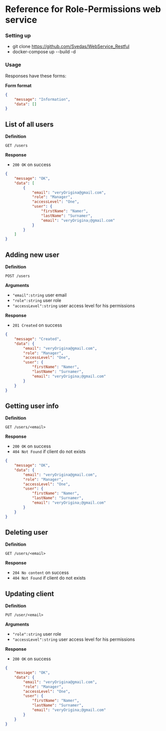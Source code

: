 # Reference for Role-Permissions web service

### Setting up

- git clone https://github.com/Svedas/WebService_Restful
- docker-compose up --build -d

### Usage

Responses have these forms:

**Form format**

```json
{
	"message": "Information",
	"data": []
}
```

## List of all users

**Definition**

`GET /users`

**Response**

- `200 OK` on success

```json
{
	"message": "OK",
    "data": [
        {
            "email": "veryOrigina@gmail.com",
            "role": "Manager",
            "accessLevel": "One",
            "user": {
                "firstName": "Namer",
                "lastName": "Surnamer",
                "email": "veryOrigina;@gmail.com"
            }
        }
    ]
}
```


## Adding new user

**Definition**

`POST /users`

**Arguments**

- `"email":string`  user email
- `"role":string`  user role
- `"accessLevel":string`  user access level for his permissions


**Response**

- `201 Created` on success

```json
{
    "message": "Created",
    "data": {
        "email": "veryOrigina@gmail.com",
		"role": "Manager",
		"accessLevel": "One",
		"user": {
			"firstName": "Namer",
			"lastName": "Surnamer",
			"email": "veryOrigina;@gmail.com"
		}
    }
}
```


## Getting user info

**Definition**

`GET /users/<email>`

**Response**

- `200 OK` on success
- `404 Not Found` if client do not exists

```json
{
    "message": "OK",
    "data": {
        "email": "veryOrigina@gmail.com",
		"role": "Manager",
		"accessLevel": "One",
		"user": {
			"firstName": "Namer",
			"lastName": "Surnamer",
			"email": "veryOrigina;@gmail.com"
		}
    }
}
```

## Deleting user

**Definition**

`GET /users/<email>`

**Response**

- `204 No content` on success
- `404 Not Found` if client do not exists


## Updating client

**Definition**

`PUT /user/<email>`

**Arguments**

- `"role":string`  user role
- `"accessLevel":string`  user access level for his permissions

**Response**

- `200 OK` on success

```json
{
    "message": "OK",
    "data": {
        "email": "veryOrigina@gmail.com",
		"role": "Manager",
		"accessLevel": "One",
		"user": {
			"firstName": "Namer",
			"lastName": "Surnamer",
			"email": "veryOrigina;@gmail.com"
		}
    }
}
```